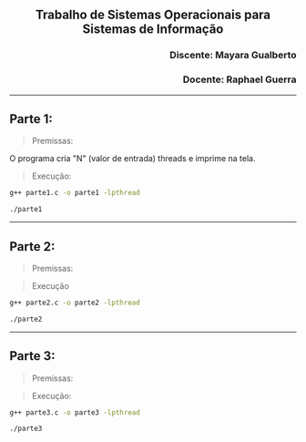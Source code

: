 ## <p align='center'> Trabalho de Sistemas Operacionais para Sistemas de Informação 

### <p align='right'> Discente: Mayara Gualberto

### <p align='right'> Docente: Raphael Guerra

---

## Parte 1:

> Premissas:

O programa cria "N" (valor de entrada) threads e imprime na tela.

> Execução:

```sh 
g++ parte1.c -o parte1 -lpthread
```
```sh 
./parte1
```
---

## Parte 2:

> Premissas:

> Execução
```sh 
g++ parte2.c -o parte2 -lpthread
```
```sh 
./parte2
```
---

## Parte 3:

> Premissas:

> Execução:
```sh 
g++ parte3.c -o parte3 -lpthread
```
```sh 
./parte3
```
